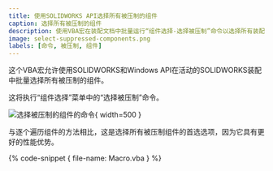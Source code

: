 ```yaml
---
title: 使用SOLIDWORKS API选择所有被压制的组件
caption: 选择所有被压制的组件
description: 使用VBA宏在装配文档中批量运行“组件选择-选择被压制”命令以选择所有装配组件
image: select-suppressed-components.png
labels: [命令, 被压制, 组件]
---
```

这个VBA宏允许使用SOLIDWORKS和Windows API在活动的SOLIDWORKS装配中批量选择所有被压制的组件。

这将执行“组件选择”菜单中的“选择被压制”命令。

![选择被压制的组件的命令](select-suppressed-components.png){ width=500 }

与逐个遍历组件的方法相比，这是选择所有被压制组件的首选选项，因为它具有更好的性能优势。

{% code-snippet { file-name: Macro.vba } %}
